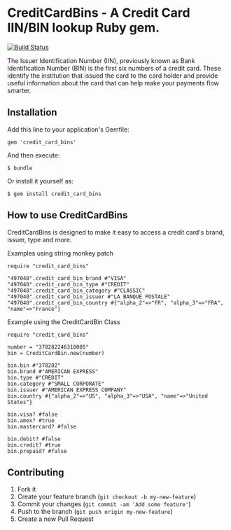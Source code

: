 # CreditCardBins - A Credit Card IIN/BIN lookup Ruby gem.

[![Build Status](https://secure.travis-ci.org/hugolantaume/credit_card_bins.png?branch=master)](http://travis-ci.org/hugolantaume/credit_card_bins)

The Issuer Identification Number (IIN), previously known as Bank Identification Number (BIN) is the first six numbers of a credit card. These identify the institution that issued the card to the card holder and provide useful information about the card that can help make your payments flow smarter.

## Installation

Add this line to your application's Gemfile:

    gem 'credit_card_bins'

And then execute:

    $ bundle

Or install it yourself as:

    $ gem install credit_card_bins

## How to use CreditCardBins

CreditCardBins is designed to make it easy to access a credit card's brand, issuer, type and more.

Examples using string monkey patch

    require "credit_card_bins"

    "497040".credit_card_bin_brand #"VISA"
    "497040".credit_card_bin_type #"CREDIT"
    "497040".credit_card_bin_category #"CLASSIC"
    "497040".credit_card_bin_issuer #"LA BANQUE POSTALE"
    "497040".credit_card_bin_country #{"alpha_2"=>"FR", "alpha_3"=>"FRA", "name"=>"France"}

Example using the CreditCardBin Class

    require "credit_card_bins"

    number = "378282246310005"
    bin = CreditCardBin.new(number)
    
    bin.bin #"378282"
    bin.brand #"AMERICAN EXPRESS"
    bin.type #"CREDIT"
    bin.category #"SMALL CORPORATE"
    bin.issuer #"AMERICAN EXPRESS COMPANY"
    bin.country #{"alpha_2"=>"US", "alpha_3"=>"USA", "name"=>"United States"}
    
    bin.visa? #false
    bin.amex? #true
    bin.mastercard? #false
    
    bin.debit? #false
    bin.credit? #true
    bin.prepaid? #false


## Contributing

1. Fork it
2. Create your feature branch (`git checkout -b my-new-feature`)
3. Commit your changes (`git commit -am 'Add some feature'`)
4. Push to the branch (`git push origin my-new-feature`)
5. Create a new Pull Request
